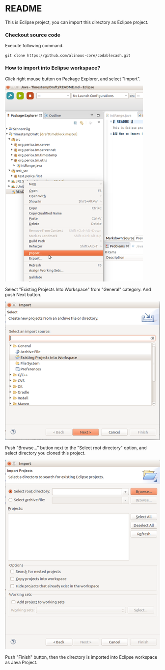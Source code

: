 # README #

This is Eclipse project, you can import this directory as Eclipse project.

### Checkout source code ###

Execute following command.

`git clone https://github.com/alinous-core/codablecash.git`


### How to import into Eclipse workspace? ###

Click right mouse button on Package Explorer, and select "Import".

![Select Import](img/READMEIMG01.png "Select Import")


Select "Existing Projects Into Workspace" from "General" category. And push Next button.

![Import Dialog](img/READMEIMG02.png "Import Dialog")


Push "Browse..." button next to the "Select root directory" option, and select directory you cloned this project.

![Import Dialog](img/READMEIMG03.png "Import Dialog")

Push "Finish" button, then the directory is imported into Eclipse workspace as Java Project.